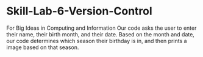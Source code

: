 # Skill-Lab-6-Version-Control
For Big Ideas in Computing and Information
Our code asks the user to enter their name, their birth month, and their date. Based on the month and date, our code determines which season their birthday is in, and then prints a image based on that season. 
